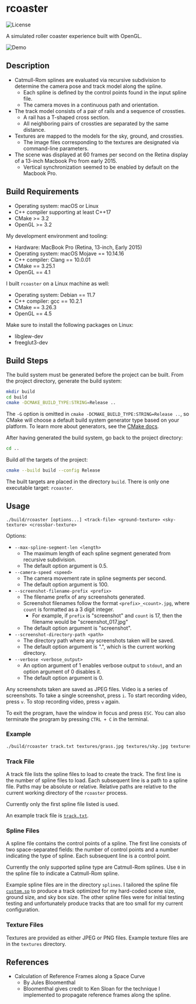 # rcoaster

![License](https://img.shields.io/github/license/fonzcastellanos/rcoaster)

A simulated roller coaster experience built with OpenGL.

![Demo](demo.gif)

## Description 

- Catmull-Rom splines are evaluated via recursive subdivision to determine the camera pose and track model along the spline.
    - Each spline is defined by the control points found in the input spline file.
    - The camera moves in a continuous path and orientation.
- The track model consists of a pair of rails and a sequence of crossties.
    - A rail has a T-shaped cross section.
    - All neighboring pairs of crossties are separated by the same distance.
- Textures are mapped to the models for the sky, ground, and crossties.
    - The image files corresponding to the textures are designated via command-line parameters.
- The scene was displayed at 60 frames per second on the Retina display of a 13-inch Macbook Pro from early 2015.
    - Vertical synchronization seemed to be enabled by default on the Macbook Pro.

## Build Requirements

- Operating system: macOS or Linux
- C++ compiler supporting at least C++17
- CMake >= 3.2
- OpenGL >= 3.2

My development environment and tooling:
- Hardware: MacBook Pro (Retina, 13-inch, Early 2015)
- Operating system: macOS Mojave == 10.14.16
- C++ compiler: Clang == 10.0.01
- CMake == 3.25.1
- OpenGL == 4.1

I built `rcoaster` on a Linux machine as well:
- Operating system: Debian == 11.7
- C++ compiler: gcc == 10.2.1
- CMake == 3.26.3
- OpenGL == 4.5

Make sure to install the following packages on Linux:
- libglew-dev
- freeglut3-dev

## Build Steps

The build system must be generated before the project can be built. From the project directory, generate the build system:
```sh
mkdir build
cd build
cmake -DCMAKE_BUILD_TYPE:STRING=Release ..
```
The `-G` option is omitted in `cmake -DCMAKE_BUILD_TYPE:STRING=Release ..`, so CMake will choose a default build system generator type based on your platform. To learn more about generators, see the [CMake docs](https://cmake.org/cmake/help/latest/manual/cmake-generators.7.html).

After having generated the build system, go back to the project directory:
```sh
cd ..
```

Build *all* the targets of the project:
```sh
cmake --build build --config Release
```

The built targets are placed in the directory `build`. There is only one executable target: `rcoaster`.

## Usage

```
./build/rcoaster [options...] <track-file> <ground-texture> <sky-texture> <crossbar-texture>
```

Options:
- `--max-spline-segment-len <length>`
    - The maximum length of each spline segment generated from recursive subdivision.
    - The default option argument is 0.5.
- `--camera-speed <speed>`
    - The camera movement rate in spline segments per second.
    - The default option argument is 100.
- `--screenshot-filename-prefix <prefix>`
    - The filename prefix of any screenshots generated.
    - Screenshot filenames follow the format `<prefix>_<count>.jpg`, where `count` is formatted as a 3 digit integer.
        - For example, if `prefix` is "screenshot" and `count` is 17, then the filename would be "screenshot_017.jpg"
    - The default option argument is "screenshot".
- `--screenshot-directory-path <path>`
    - The directory path where any screenshots taken will be saved.
    - The default option argument is ".", which is the current working directory.
- `--verbose <verbose_output>`
    - An option argument of 1 enables verbose output to `stdout`, and an option argument of 0 disables it. 
    - The default option argument is 0.

Any screenshots taken are saved as JPEG files. Video is a series of screenshots. To take a single screenshot, press `i`. To start recording video, press `v`. To stop recording video, press `v` again.

To exit the program, have the window in focus and press `ESC`. You can also terminate the program by pressing `CTRL + C` in the terminal.

### Example

```sh
./build/rcoaster track.txt textures/grass.jpg textures/sky.jpg textures/wood.jpg
```

### Track File

A track file lists the spline files to load to create the track. The first line is the number of spline files to load. Each subsequent line is a path to a spline file. Paths may be absolute or relative. Relative paths are relative to the current working directory of the `rcoaster` process.

Currently only the first spline file listed is used.

An example track file is [`track.txt`](track.txt). 

### Spline Files

A spline file contains the control points of a spline. The first line consists of two space-separated fields: the number of control points and a number indicating the type of spline. Each subsequent line is a control point.

Currently the only supported spline type are Catmull-Rom splines. Use `0` in the spline file to indicate a Catmull-Rom spline.

Example spline files are in the directory `splines`. I tailored the spline file [`custom.sp`](splines/custom.sp) to produce a track optimized for my hard-coded scene size, ground size, and sky box size. The other spline files were for initial testing testing and unfortunately produce tracks that are too small for my current configuration.
 
### Texture Files

Textures are provided as either JPEG or PNG files. Example texture files are in the `textures` directory.

## References
- Calculation of Reference Frames along a Space Curve
    - By Jules Bloomenthal
    - Bloomenthal gives credit to Ken Sloan for the technique I implemented to propagate reference frames along the spline.
